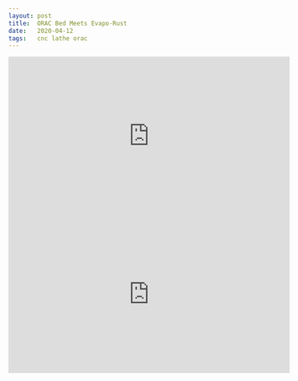 ```yaml
---
layout: post
title:  ORAC Bed Meets Evapo-Rust
date:   2020-04-12
tags:   cnc lathe orac
---
```

<iframe width="560" height="315" src="https://www.youtube.com/embed/9RIxrS5C0lA" frameborder="0" allow="accelerometer; autoplay; encrypted-media; gyroscope; picture-in-picture" allowfullscreen></iframe>

<iframe width="560" height="315" src="https://www.youtube.com/embed/wQqJyJwFCX4" frameborder="0" allow="accelerometer; autoplay; encrypted-media; gyroscope; picture-in-picture" allowfullscreen></iframe>
